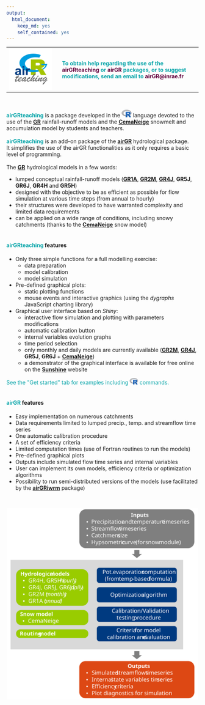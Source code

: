 ```yaml
---
output: 
  html_document: 
    keep_md: yes
    self_contained: yes
---
```






<table  width="100%">
<tbody>
  <tr>
  <td width="125"><img src="fig/logo_airGRteaching_CMJN_square_0125x0121.png" width="90%" height="90%"></td>
  <td><h4>
<font color="#0BA6AA">
To obtain help regarding the use of the <strong><font color="#62003C">airGRteaching</font></strong> or <strong><font color="#62003C">airGR</font></strong> packages, or to suggest modifications, send an email to <font color="#62003C"><strong>airGR@inrae.fr</strong></font>
</font>
</h4>
  </tr>
</tbody>
</table>

<br>

<strong><font color="#0BA6AA">airGRteaching</font></strong> is a package developed in the <img src="fig/logo_R_CMJN.svg" height="20"> language devoted to the use of the <strong><font color="#0BA6AA"><a href = 'https://webgr.inrae.fr/en/models/' title='GR models' rel='noopener noreferrer' onclick='window.open(this.href); return false;'>GR</a></font></strong> rainfall-runoff models and the <strong><font color="#0BA6AA"><a href = 'https://webgr.inrae.fr/en/models/snow-model/' title='CemaNeige' rel='noopener noreferrer' onclick='window.open(this.href); return false;'>CemaNeige</a></font></strong> snowmelt and accumulation model by students and teachers.
<br>
<br><strong><font color="#0BA6AA">airGRteaching</font></strong> is an add-on package of the <strong><font color="#0BA6AA"><a href = 'https://hydrogr.github.io/airGR/' title='airGR' rel='noopener noreferrer' onclick='window.open(this.href); return false;'>airGR</a></font></strong> hydrological package.
<br>It simplifies the use of the airGR functionalities as it only requires a basic level of programming.
<br>
<br>
The <strong><font color="#0BA6AA"><a href = 'https://webgr.inrae.fr/en/models/' title='GR models' rel='noopener noreferrer' onclick='window.open(this.href); return false;'>GR</a></font></strong> hydrological models in a few words:

* lumped conceptual rainfall-runoff models (<strong><font color="#0BA6AA"><a href = 'https://webgr.inrae.fr/en/models/annual-hydrologic-model-gr1a/' title='GR1A' rel='noopener noreferrer' onclick='window.open(this.href); return false;'>GR1A</a></font></strong>, <strong><font color="#0BA6AA"><a href = 'https://webgr.inrae.fr/en/models/monthly-model-gr2m/' title='GR2M' rel='noopener noreferrer' onclick='window.open(this.href); return false;'>GR2M</a></font></strong>, <strong><font color="#0BA6AA"><a href = 'https://webgr.inrae.fr/en/models/daily-hydrological-model-gr4j/' title='GR4J' rel='noopener noreferrer' onclick='window.open(this.href); return false;'>GR4J</a></font></strong>, **GR5J**, **GR6J**, **GR4H** and **GR5H**)
* designed with the objective to be as efficient as possible for flow simulation at various time steps (from annual to hourly)
* their structures were developed to have warranted complexity and limited data requirements
* can be applied on a wide range of conditions, including snowy catchments (thanks to the <strong><font color="#0BA6AA"><a href = 'https://webgr.inrae.fr/en/models/snow-model/' title='CemaNeige' rel='noopener noreferrer' onclick='window.open(this.href); return false;'>CemaNeige</a></font></strong> snow model)
<br><br>


#### <strong><font color="#0BA6AA">airGRteaching</font></strong> features

* Only three simple functions for a full modelling exercise:
    + data preparation
    + model calibration
    + model simulation
* Pre-defined graphical plots:
    + static plotting functions
    + mouse events and interactive graphics (using the *dygraphs* JavaScript charting library)
* Graphical user interface based on *Shiny*:
    + interactive flow simulation and plotting with parameters modifications
    + automatic calibration button
    + internal variables evolution graphs
    + time period selection
    + only monthly and daily models are currently available (<strong><font color="#0BA6AA"><a href = 'https://webgr.inrae.fr/en/models/monthly-model-gr2m/' title='GR2M' rel='noopener noreferrer' onclick='window.open(this.href); return false;'>GR2M</a></font></strong>, <strong><font color="#0BA6AA"><a href = 'https://webgr.inrae.fr/en/models/daily-hydrological-model-gr4j/' title='GR4J' rel='noopener noreferrer' onclick='window.open(this.href); return false;'>GR4J</a></font></strong>, **GR5J**, **GR6J** + <strong><font color="#0BA6AA"><a href = 'https://webgr.inrae.fr/en/models/snow-model/' title='CemaNeige' rel='noopener noreferrer' onclick='window.open(this.href); return false;'>CemaNeige</a></font></strong>)
    + a demonstrator of the graphical interface is available for free online on the <strong><font color="#0BA6AA"><a href = 'https://sunshine.inrae.fr/' title='sunshine.inrae.fr' rel='noopener noreferrer' onclick='window.open(this.href); return false;'>Sunshine</a></font></strong> website
    
<font color="#0BA6AA">See the "Get started" tab for examples including <img src="fig/logo_R_CMJN.svg" height="17"> commands.</font>
<br><br>


#### <strong><font color="#0BA6AA">airGR</font></strong> features

- Easy implementation on numerous catchments 
- Data requirements limited to lumped precip., temp. and streamflow time series
- One automatic calibration procedure
- A set of efficiency criteria
- Limited computation times (use of Fortran routines to run the models)
- Pre-defined graphical plots
- Outputs include simulated flow time series and internal variables
- User can implement its own models, efficiency criteria or optimization algorithms
- Possibility to run semi-distributed versions of the models (use facilitated by the <strong><font color="#0BA6AA"><a href = 'https://airgriwrm.g-eau.fr/' title='airGRiwrm' rel='noopener noreferrer' onclick='window.open(this.href); return false;'>airGRiwrm</a></font></strong> package)

<br><center><img src="fig/airGR_graphe_fonctions_EN.svg" width="500"></center>
